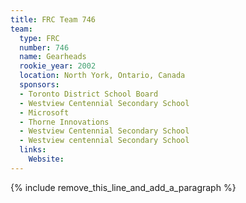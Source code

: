 ```yaml
---
title: FRC Team 746
team:
  type: FRC
  number: 746
  name: Gearheads
  rookie_year: 2002
  location: North York, Ontario, Canada
  sponsors:
  - Toronto District School Board
  - Westview Centennial Secondary School
  - Microsoft
  - Thorne Innovations
  - Westview Centennial Secondary School
  - Westview centennial Secondary School
  links:
    Website:
---
```


{% include remove_this_line_and_add_a_paragraph %}